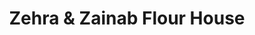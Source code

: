 ---
title: "Zehra & Zainab Flour House"
url: /karachi/zehra-and-zainab-flour-house/
shop: greengrocer
---